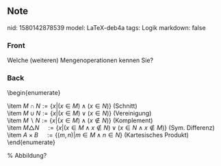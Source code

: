 ## Note
nid: 1580142878539
model: LaTeX-deb4a
tags: Logik
markdown: false

### Front
Welche (weiteren) Mengenoperationen kennen Sie?

### Back
\begin{enumerate}<div>\item $M \cap N:=\{x |(x \in M) \wedge(x \in N)\}$ (Schnitt)</div><div>\item $M \cup N:=\{x |(x \in M) \vee(x \in N)\}$ (Vereinigung)</div><div>\item $M \backslash N:=\{x |\{x \in M) \wedge(x \notin N)\}$ (Komplement)</div><div>\item $M \triangle N \quad:=\{x |(x \in M \wedge x \notin N) \vee(x \in N \wedge x \notin M)\}$ (Sym. Differenz)</div><div>\item $A \times B \quad:=\{(m, n) | m \in M \wedge n \in N\}$ (Kartesisches Produkt)</div><div>\end{enumerate}</div><div>
</div><div>% Abbildung?</div>
